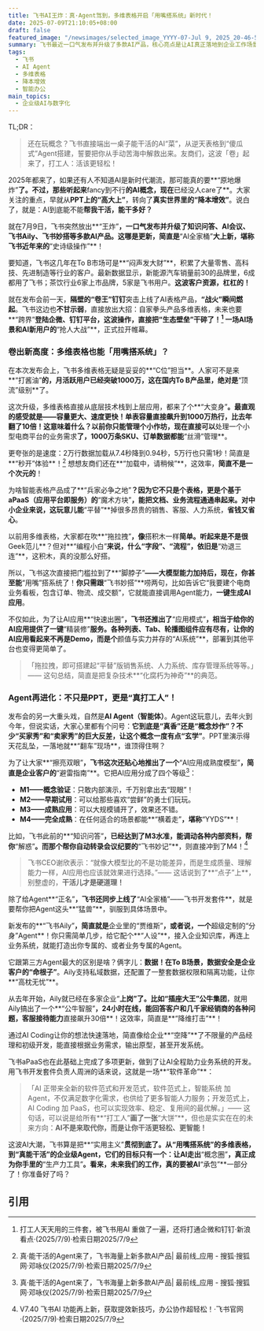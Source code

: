 ```yaml
---
title: 飞书AI王炸：真·Agent驾到，多维表格开启「用嘴搭系统」新时代！
date: 2025-07-09T21:10:05+08:00
draft: false
featured_image: "/newsimages/selected_image_YYYY-07-Jul 9, 2025_20-46-58-008.jpg"
summary: 飞书最近一口气发布并升级了多款AI产品，核心亮点是让AI真正落地到企业工作场景中。从能“用嘴搭系统”的超级多维表格，到能判断真假的“AI应用成熟度模型”，再到像“贾维斯”一样的企业级Agent“飞书Aily”，飞书正掀起一场“实用AI”革命，誓要让打工人彻底告别手动苦海，直接“躺赢”。
tags: 
  - 飞书
  - AI Agent
  - 多维表格
  - 降本增效
  - 智能办公
main_topics: 
  - 企业级AI与数字化
---
```


TL;DR：
> 还在玩概念？飞书直接端出一桌子能干活的AI“菜”，从逆天表格到“傻瓜式”Agent搭建，誓要把你从手动苦海中解救出来。友商们，这波「卷」起来了，打工人：活该更轻松！

2025年都来了，如果还有人不知道AI是新时代潮流，那可能真的要**“原地爆炸”**了。不过，那些听起来**fancy到不行**的AI概念，现在**已经没人care了**。大家关注的重点，早就从**PPT上的“高大上”**，转向了**真实世界里的“降本增效”**。说白了，就是：AI到底能不能**帮我干活，能干多好？**

就在7月9日，飞书突然放出**“王炸”**，一口气发布并升级了知识问答、AI会议、飞书Aily、飞书妙搭等多款AI产品。这哪是更新，简直是**“AI全家桶”**大上新，堪称飞书近年来的**“史诗级操作”**！

要知道，飞书这几年在To B市场可是**“闷声发大财”**，积累了大量零售、高科技、先进制造等行业的客户。最新数据显示，新能源汽车销量前30的品牌里，6成都用了飞书；茶饮行业6家上市品牌，5家是飞书用户。**这波客户资源，杠杠的！**

就在发布会前一天，**隔壁的“卷王”钉钉**突击上线了AI表格产品，**“战火”瞬间燃起**。飞书这边也**不甘示弱**，直接放出大招：自家拳头产品多维表格，未来也要**“跨界”**登陆企微、钉钉平台，**这波操作，直接把“生态壁垒”干碎了！**[^1] 一场AI场景和AI新用户的**“抢人大战”**，正式拉开帷幕。

### 卷出新高度：多维表格也能「用嘴搭系统」？

在本次发布会上，飞书多维表格无疑是妥妥的**“C位”担当**。人家可不是来**“打酱油”**的，月活跃用户已经突破1000万，这在国内To B产品里，绝对是**“顶流”级别**了。

这次升级，多维表格直接从底层技术栈到上层应用，都来了个**“大变身”**。最直观的感受就是——**容量更大、速度更快！**单表容量直接飙升到1000万热行，比去年**翻了10倍**！这意味着什么？以前你只能管理个小作坊，现在直接可以**处理一个小型电商平台的业务需求**了，1000万条SKU、订单数据都能**“丝滑”管理**。

更夸张的是速度：2万行数据加载从7.4秒降到0.94秒，5万行也只需1秒！简直是**“秒开”体验**！[^5] 想想友商们还在**“加载中，请稍候”**，这效率，**简直不是一个次元的**！

为啥智能表格产品成了**“兵家必争之地”**？因为它不只是个表格，更是个基于aPaaS（应用平台即服务）的**“魔术方块”**，能把文档、业务流程通通串起来。对中小企业来说，这玩意儿能**“平替”**掉很多昂贵的销售、客服、人力系统，**省钱又省心**。

以前用多维表格，大家都在吹**“拖拉拽”**，像**搭积木一样**简单。听起来是不是很**Geek范儿**？但对**“编程小白”**来说，什么“字段”、“流程”，依旧是**“劝退三连”**，这积木，真的没那么好搭。

所以，飞书这次直接把门槛拉到了**“脚脖子”**——大模型能力加持后，现在，你甚至能**“用嘴”搭系统了！**你只需跟**“飞书妙搭”**唠两句，比如告诉它“我要建个电商业务看板，包含订单、物流、成交额”，它就能直接调用Agent能力，**一键生成AI应用**。

不仅如此，为了让AI应用**“快速出圈”**，飞书还推出了**“应用模式”**，相当于给你的AI应用提供了一键**“精装修”**服务。各种列表、Tab、轮播图组件应有尽有，让你的AI应用看起来不再是Demo，而是个**颜值与实力并存的“AI系统”**，部署到其他平台也变得更简单了。

> 「拖拉拽，即可搭建起“平替”版销售系统、⼈⼒系统、库存管理系统等等。」—— 这句总结，简直是把复杂技术**“化腐朽为神奇”**的典范。

### Agent再进化：不只是PPT，更是“真打工人”！

发布会的另一大重头戏，自然是**AI Agent（智能体）**。Agent这玩意儿，去年火到今年，但说实话，大家心里都有个问号：**它到底是“真香”还是“概念炒作”？**不少“买家秀”和“卖家秀”的巨大反差，让这个概念**一度有点“玄学”**。PPT里演示得天花乱坠，一落地就**“翻车”现场**，谁顶得住啊？

为了让大家**“擦亮双眼”**，飞书这次还贴心地推出了一个**“AI应用成熟度模型”**，简直是企业客户的**“避雷指南”**。它把AI应用分成了四个等级[^3]：

*   **M1——概念验证**：只敢内部演示，千万别拿出去“现眼”！
*   **M2——早期试用**：可以给那些喜欢“尝鲜”的勇士们玩玩。
*   **M3——成熟应用**：可以大规模铺开了，效果还不错。
*   **M4——完全成熟**：在任何适合的场景都能**“横着走”**，堪称**“YYDS”**！

比如，飞书此前的**“知识问答”**，已经达到了M3水准，能调动各种内部资料，帮你**“解惑”**。而那个帮你自动转录会议纪要的**“飞书妙记”**，则直接冲到了M4！[^4]

> 飞书CEO谢欣表示：“就像大模型比的不是功能差异，而是生成质量、理解能力一样，AI应用也应该就效果进行选择。”—— 这话说到了**“点子”上**，别整虚的，**干活儿才是硬道理！**

除了给Agent**“正名”**，飞书还同步上线了**“AI全家桶”——飞书开发套件**，就是要帮你把Agent这头**“猛兽”**，驯服到具体场景中。

新发布的**“飞书Aily”**，简直就是**企业里的“贾维斯”**，或者说，一个**超级定制的“分身”Agent**！你只需简单几步，给它配个**“人设”**，接入企业知识库，再连上业务系统，就能打造出你专属的、或者业务专属的Agent。

它跟第三方Agent最大的区别是啥？俩字儿：**数据！**在To B场景，数据安全是企业客户的**“命根子”**。Aily支持私域数据，还配置了一整套数据权限和隔离功能，让你**“高枕无忧”**。

从去年开始，Aily就已经在多家企业“**上岗”**了。比如**“插座大王”公牛集团**，就用Aily搞出了一个**“公牛智服”**，24小时在线，能回答客户和几千家经销商的各种问题，客服接待能力**直接飙升30倍**！这效率，简直是**“降维打击”**！

通过AI Coding让你的想法快速落地，简直像给企业**“空降”**了不限量的产品经理和初级开发，能直接根据业务需求，输出原型，甚至开发系统。

飞书aPaaS也在此基础上完成了多项更新，做到了让AI全程助力业务系统的开发。用飞书开发套件负责人周洲的话来说，这就是一场**“软件革命”**：

> 「AI 正带来全新的软件范式和开发范式，软件范式上，智能系统 加 Agent，不仅满足数字化需求，也供给了更多智能人力服务；开发范式上，AI Coding 加 PaaS，也可以实现效率、稳定、复用间的最优解。」—— 这句话，可以说是给所有**“打工人”**画了一张**“大饼”**，但也是实实在在的未来方向：**AI不是来取代你，而是让你干活更轻松、更智能！**

这波AI大潮，飞书算是把**“实用主义”**贯彻到底了。从“用嘴搭系统”的多维表格，到“真能干活”的企业级Agent，它们的目标只有一个：让AI走出**“概念圈”**，真正成为你手里的**“生产力工具”**。看来，未来我们的工作，真的要被AI**“承包”**一部分了！你准备好了吗？

## 引用
[^1]: 打工人天天用的三件套，被飞书用AI 重做了一遍，还将打通企微和钉钉·新浪看点·(2025/7/9)·检索日期2025/7/9
[^2]: 真·能干活的Agent来了，飞书海量上新多款AI产品| 最前线_应用 - 搜狐·搜狐网·邓咏仪(2025/7/9)·检索日期2025/7/9
[^3]: 真·能干活的Agent来了，飞书海量上新多款AI产品| 最前线_应用 - 搜狐·搜狐网·邓咏仪(2025/7/9)·检索日期2025/7/9
[^4]: V7.40 飞书AI 功能再上新，获取提效新技巧，办公协作超轻松！·飞书官网·(2025/7/9)·检索日期2025/7/9
[^5]: 真·能干活的Agent来了，飞书海量上新多款AI产品| 最前线_应用 - 搜狐·搜狐网·邓咏仪(2025/7/9)·检索日期2025/7/9
